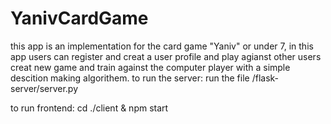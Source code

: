 # YanivCardGame

this app is an implementation for the card game "Yaniv" or under 7,
in this app users can register and creat a user profile and play agianst other users creat new game and train against the computer player with a simple descition making  algorithem.
to run the server: run the file /flask-server/server.py

to run frontend: cd ./client & npm start

